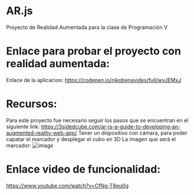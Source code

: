# AR.js
Proyecto de Realidad Aumentada para la clase de Programación V
# Enlace para probar el proyecto con realidad aumentada:
Enlace de la aplicacion: https://codepen.io/nikobenavides/full/wvJEMxJ
# Recursos:
Para este proyecto fue necesario seguir los pasos que se encuentran en el siguiente link: https://3sidedcube.com/ar-js-a-guide-to-developing-an-augmented-reality-web-app/
Tener un dispositivo con cámara, para poder capatar el marcador y desplegar el cubo en 3D
La imagen que será el marcador:
![image](https://user-images.githubusercontent.com/80792944/121441920-3e9d6080-c950-11eb-864a-4177283641df.png)
# Enlace video de funcionalidad:
https://www.youtube.com/watch?v=CfNg-T8eu0g
